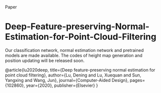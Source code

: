 Paper
# Deep-Feature-preserving-Normal-Estimation-for-Point-Cloud-Filtering

Our classification network, normal estimation network and pretrained models are made available. 
The codes of height map generation and position updating will be released soon.

@article{lu2020deep,
  title={Deep feature-preserving normal estimation for point cloud filtering},
  author={Lu, Dening and Lu, Xuequan and Sun, Yangxing and Wang, Jun},
  journal={Computer-Aided Design},
  pages={102860},
  year={2020},
  publisher={Elsevier}
}
